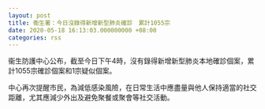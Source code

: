 ```yaml
---
layout: post
title: 衞生署：今日沒錄得新增新型肺炎確診　累計1055宗
date: 2020-05-18 16:13:03.000000000 +08:00
categories: rss
---
```


衞生防護中心公布，截至今日下午4時，沒有錄得新增新型肺炎本地確診個案，累計1055宗確診個案和1宗疑似個案。
 
中心再次提醒市民，為減低感染風險，在日常生活中應盡量與他人保持適當的社交距離，尤其應減少外出及避免聚餐或聚會等社交活動。
